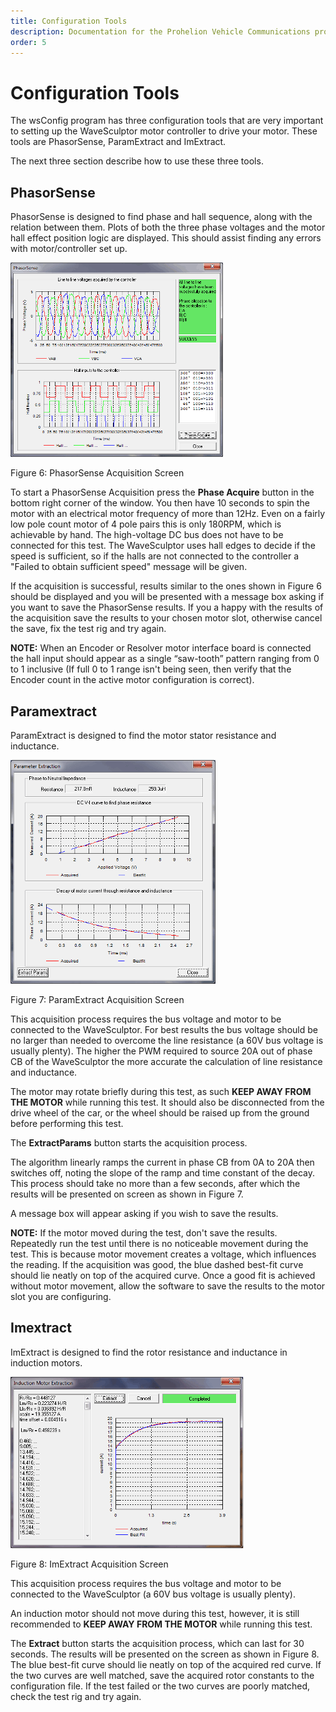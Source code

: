 ```yaml
---
title: Configuration Tools
description: Documentation for the Prohelion Vehicle Communications protocol
order: 5
---
```


# Configuration Tools

The wsConfig program has three configuration tools that are very important to setting up the WaveSculptor motor controller to drive your motor. These tools are PhasorSense, ParamExtract and ImExtract.

The next three section describe how to use these three tools.

## PhasorSense

PhasorSense is designed to find phase and hall sequence, along with the relation between them. Plots of both the three phase voltages and the motor hall effect position logic are displayed. This should assist finding any errors with motor/controller set up.

![Figure 6: PhasorSense Acquisition Screen](images/PhasorSense_acquisition_screen.gif)

Figure 6: PhasorSense Acquisition Screen

To start a PhasorSense Acquisition press the <strong>Phase Acquire</strong> button in the bottom right corner of the window. You then have 10 seconds to spin the motor with an electrical motor frequency of more than 12Hz. Even on a fairly low pole count motor of 4 pole pairs this is only 180RPM, which is achievable by hand. The high-voltage DC bus does not have to be connected for this test.  The WaveSculptor uses hall edges to decide if the speed is sufficient, so if the halls are not connected to the controller a "Failed to obtain sufficient speed" message will be given.

If the acquisition is successful, results similar to the ones shown in Figure 6 should be displayed and you will be presented with a message box asking if you want to save the PhasorSense results. If you a happy with the results of the acquisition save the results to your chosen motor slot, otherwise cancel the save, fix the test rig and try again.

<strong>NOTE:</strong> When an Encoder or Resolver motor interface board is connected the hall input should appear as a single “saw-tooth” pattern ranging from 0 to 1 inclusive (If full 0 to 1 range isn't being seen, then verify that the Encoder count in the active motor configuration is correct).

## Paramextract

ParamExtract is designed to find the motor stator resistance and inductance.

![Figure 7: ParamExtract Acquisition Screen](images/paramextract_acquisition_screen.gif)

Figure 7: ParamExtract Acquisition Screen

This acquisition process requires the bus voltage and motor to be connected to the WaveSculptor. For best results the bus voltage should be no larger than needed to overcome the line resistance (a 60V bus voltage is usually plenty). The higher the PWM required to source 20A out of phase CB of the WaveSculptor the more accurate the calculation of line resistance and inductance.

The motor may rotate briefly during this test, as such <strong>KEEP AWAY FROM THE MOTOR</strong> while running this test. It should also be disconnected from the drive wheel of the car, or the wheel should be raised up from the ground before performing this test.

The <strong>ExtractParams</strong> button starts the acquisition process.

The algorithm linearly ramps the current in phase CB from 0A to 20A then switches off, noting the slope of the ramp and time constant of the decay. This process should take no more than a few seconds, after which the results will be presented on screen as shown in Figure 7.

A message box will appear asking if you wish to save the results.

<strong>NOTE:</strong> If the motor moved during the test, don't save the results. Repeatedly run the test until there is no noticeable movement during the test. This is because motor movement creates a voltage, which influences the reading.  If the acquisition was good, the blue dashed best-fit curve should lie neatly on top of the acquired curve. Once a good fit is achieved without motor movement, allow the software to save the results to the motor slot you are configuring.

## Imextract

ImExtract is designed to find the rotor resistance and inductance in induction motors.

![Figure 8: ImExtract Acquisition Screen](images/ImExtract_acquisition_screen.gif)

Figure 8: ImExtract Acquisition Screen

This acquisition process requires the bus voltage and motor to be connected to the WaveSculptor (a 60V bus voltage is usually plenty).

An induction motor should not move during this test, however, it is still recommended to <strong>KEEP AWAY FROM THE MOTOR</strong> while running this test.

The <strong>Extract</strong> button starts the acquisition process, which can last for 30 seconds. The results will be presented on the screen as shown in Figure 8. The blue best-fit curve should lie neatly on top of the acquired red curve. If the two curves are well matched, save the acquired rotor constants to the configuration file. If the test failed or the two curves are poorly matched, check the test rig and try again.




